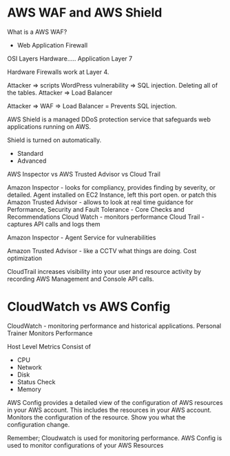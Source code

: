 # AWS WAF and AWS Shield

What is a AWS WAF?
* Web Application Firewall

OSI Layers
Hardware..... Application Layer 7

Hardware Firewalls work at Layer 4.

Attacker => scripts WordPress vulnerability => SQL injection. Deleting all of the tables.
Attacker => Load Balancer

Attacker => WAF => Load Balancer = Prevents SQL injection.



AWS Shield is a managed DDoS protection service that safeguards web applications running on AWS.

Shield is turned on automatically.

- Standard
- Advanced

AWS Inspector vs AWS Trusted Advisor vs Cloud Trail


Amazon Inspector - looks for compliancy, provides finding by severity, or detailed. Agent installed on EC2 Instance, left this port open. or patch this
Amazon Trusted Advisor - allows to look at real time guidance for Performance, Security and Fault Tolerance
	- Core Checks and Recommendations
Cloud Watch - monitors performance
Cloud Trail - captures API calls and logs them


Amazon Inspector - Agent Service for vulnerabilities

Amazon Trusted Advisor - like a CCTV what things are doing. Cost optimization

CloudTrail increases visibility into your user and resource activity by recording AWS Management and Console API calls.

# CloudWatch vs AWS Config

CloudWatch - monitoring performance and historical applications. Personal Trainer Monitors Performance

Host Level Metrics Consist of
* CPU
* Network
* Disk
* Status Check
* Memory

AWS Config provides a detailed view of the configuration of AWS resources in your AWS account. This includes the resources in your AWS account.
Monitors the configuration of the resource. Show you what the configuration change.

Remember;
Cloudwatch is used for monitoring performance.
AWS Config is used to monitor configurations of your AWS Resources

